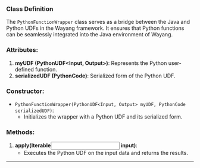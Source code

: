 <!--
  Licensed to the Apache Software Foundation (ASF) under one or more
  contributor license agreements.  See the NOTICE file distributed with
  this work for additional information regarding copyright ownership.
  The ASF licenses this file to You under the Apache License, Version 2.0
  (the "License"); you may not use this file except in compliance with
  the License.  You may obtain a copy of the License at

      http://www.apache.org/licenses/LICENSE-2.0

  Unless required by applicable law or agreed to in writing, software
  distributed under the License is distributed on an "AS IS" BASIS,
  WITHOUT WARRANTIES OR CONDITIONS OF ANY KIND, either express or implied.
  See the License for the specific language governing permissions and
  limitations under the License.
-->
### Class Definition
The `PythonFunctionWrapper` class serves as a bridge between the Java and Python UDFs in the Wayang framework. It ensures that Python functions can be seamlessly integrated into the Java environment of Wayang.

### Attributes:
1. **myUDF (PythonUDF<Input, Output>)**: Represents the Python user-defined function.
2. **serializedUDF (PythonCode)**: Serialized form of the Python UDF.

### Constructor:
- `PythonFunctionWrapper(PythonUDF<Input, Output> myUDF, PythonCode serializedUDF)`:
  - Initializes the wrapper with a Python UDF and its serialized form.

### Methods:
1. **apply(Iterable<Input> input)**:
   - Executes the Python UDF on the input data and returns the results.

---

